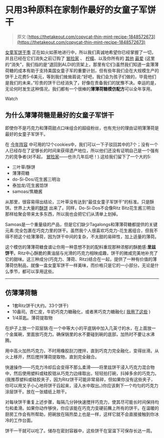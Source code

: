 # 只用3种原料在家制作最好的女童子军饼干

> 原文:[https://thetakeout.com/copycat-thin-mint-recipe-1848572673](https://thetakeout.com/copycat-thin-mint-recipe-1848572673)

[女童军饼干季](https://thetakeout.com/2022-girl-scout-cookie-season-new-flavors-where-to-buy-1848300204) 正在如火如荼地进行中，所以我们真诚地希望你已经掌握了一切，并且已经在它们消失之前订购了 [冒险家](https://thetakeout.com/new-adventurefuls-girl-scout-cookie-review-taste-test-1847500707) 、 [柠檬](https://thetakeout.com/girl-scout-cookie-season-new-packaging-1848495129)、以及你所有的 [其他](https://thetakeout.com/discontinued-girl-scout-cookies-you-want-to-try-1848533739) [最爱](https://thetakeout.com/most-popular-girl-scout-cookies-in-us-by-state-1848360100) (这里的“消失”，我们指的是“退回到ALDI的货架上，那里有它们)虽然我们知道一盒薄薄荷糖的成本有助于支持美国女童子军的重要计划，但有些年我们会在大规模生产的饼干上花费5-6美元，等到我们耸耸肩说:“好吧，我们会为孩子们做的，毕竟他们是我们的未来，”珍贵的饼干已经消失了，好像在责备我们的犹豫不决。幸运的是，无论何时发生这种情况，我们都有一个很棒的**薄薄荷糖模仿配方**可以全年享用。

Watch

## 为什么薄薄荷糖是最好的女童子军饼干

即使你不是巧克力和薄荷甜点口味组合的超级粉丝，也有充分的理由证明薄薄荷是最好的女童子军饼干。

在 [今年阵容](https://www.girlscouts.org/en/cookies/cookie-flavors.html) 中可用的12个cookies中，我们可以一下子驳回其中的7个；没有一个人已经存在了足够长的时间来获得遗产地位，所以他们还没有证明自己是一个强有力的竞争者(对不起， [冒险家](https://thetakeout.com/new-adventurefuls-girl-scout-cookie-review-taste-test-1847500707)——也许几年后吧！).这给我们留下了一个大的5:

*   三叶草/酥饼
*   薄薄荷糖
*   do-Si-Dos/花生酱三明治
*   泰加龙/花生酱馅饼
*   samoas/焦糖酱

从那里，很容易得出结论，三叶草没有达到“最佳女童子军饼干”的标准。只是酥饼。世界上大量的[酥饼](https://thetakeout.com/walkers-shortbread-copycat-recipe-1845788651) 出来了。同样，Do-Si-Dos不会像Ritz Bitz花生酱三明治那样给聚会带来太多东西，所以我也会把它们从清单上划掉。

Samoas是一个重量级的产品，但是它们缺少Tagalongs和薄薄荷糖都提供的关键元素:完全包裹在巧克力里的饼干。虽然我个人很喜欢巧克力-花生酱组合，但我不得不把这个给薄薄荷，因为饼干中间的复杂，不太甜的易碎性，加上适量的薄荷。

这个模仿的薄薄荷糖食谱让你用一种意想不到的配料重现那种浓郁的酥脆感:**里兹饼干**。Ritz中心酥脆的黄油层与光滑的巧克力相映成趣，饼干的微咸完美地补充了它的甜味。这三种成分(巧克力、薄荷、Ritz)结合在一起，提供了一种有价值的薄薄荷仿制品，就像一盒女童军饼干一样美味，而价格只是它的一小部分。无论是什么季节，都可以享用这些。

* * *

## 仿薄薄荷糖

*   1套Ritz饼干(大约。33个饼干)
*   10盎司。杏仁皮，牛奶巧克力糖融化，或者黑巧克力糖融化( [我用了这些](https://www.target.com/p/ghirardelli-dark-chocolate-melting-wafers-10oz/-/A-14919573) )
*   1/4茶匙。薄荷提取物

在炉子上放一个双层锅:在一个中等大小的平底锅中加入几英寸的水，在上面放一个金属碗，里面放巧克力。确保锅里的水不要碰到碗的底部，加热时不要让水沸腾。

用中高火加热巧克力，不时用橡胶刮刀搅拌，直到巧克力完全融化，变得丝滑。从火上移开，然后搅拌薄荷提取物，直到完全融合。

快速操作——巧克力冷却后会变得不那么柔滑——将里兹饼干浸入巧克力混合物中，然后使用塑料或硅胶钳从巧克力边缘取出，轻轻拍打碗，抖掉多余的巧克力。(我推荐塑料或硅胶夹子，因为Ritz饼干可能非常易碎，但如果你没有这些夹子，你可以用叉子小心地将饼干舀起来，浸入水中取出。)你应该剩下一个均匀的巧克力涂层饼干。放在一张蜡纸上晾干。

对每块饼干重复上述步骤，每隔几分钟快速搅拌巧克力，使其尽可能长时间保持均匀和柔滑。如果你动作够快，你应该能在巧克力变硬前蘸上所有的饼干。在温暖的厨房工作会有所帮助，把碗放在隔热垫上也是一样，这样它就不会直接接触到你冰冷的工作台面。

饼干一干就可以吃了。储存在密封容器中，这些饼干在室温下可保存长达一周。